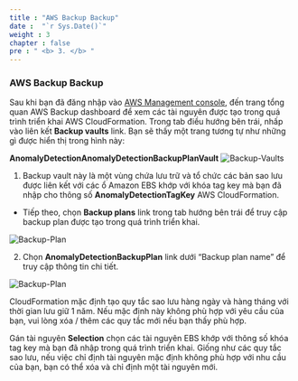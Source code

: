 ```yaml
---
title : "AWS Backup Backup"
date :  "`r Sys.Date()`" 
weight : 3 
chapter : false
pre : " <b> 3. </b> "
---
```


### AWS Backup Backup

Sau khi bạn đã đăng nhập vào [AWS Management console](https://console.aws.amazon.com/backup/home), đến trang tổng quan AWS Backup dashboard để xem các tài nguyên được tạo trong quá trình triển khai AWS CloudFormation. Trong tab điều hướng bên trái, nhấp vào liên kết **Backup vaults** link. Bạn sẽ thấy một trang tương tự như những gì được hiển thị trong hình này:

**AnomalyDetectionAnomalyDetectionBackupPlanVault**
![Backup-Vaults](/images/3.AWSBackup/001-Backup-Vaults.png?featherlight=false&width=90pc) 


1. Backup vault này là một vùng chứa lưu trữ và tổ chức các bản sao lưu được liên kết với các ổ Amazon EBS khớp với khóa tag key mà bạn đã nhập cho thông số **AnomalyDetectionTagKey** AWS CloudFormation.
+ Tiếp theo, chọn **Backup plans** link trong tab hướng bên trái để truy cập backup plan được tạo trong quá trình triển khai.

![Backup-Plan](/images/3.AWSBackup/002-Backup-Plan.PNG?featherlight=false&width=90pc) 

2. Chọn **AnomalyDetectionBackupPlan** link dưới “Backup plan name” để truy cập thông tin chi tiết.

![Backup-Plan](/images/3.AWSBackup/003-Backup-Plan.PNG?featherlight=false&width=90pc) 

CloudFormation mặc định tạo quy tắc sao lưu hàng ngày và hàng tháng với thời gian lưu giữ 1 năm. Nếu mặc định này không phù hợp với yêu cầu của bạn, vui lòng xóa / thêm các quy tắc mới nếu bạn thấy phù hợp.

Gán tài nguyên **Selection** chọn các tài nguyên EBS khớp với thông số khóa tag key mà bạn đã nhập trong quá trình triển khai. Giống như các quy tắc sao lưu, nếu việc chỉ định tài nguyên mặc định không phù hợp với nhu cầu của bạn, bạn có thể xóa và chỉ định một tài nguyên mới.
